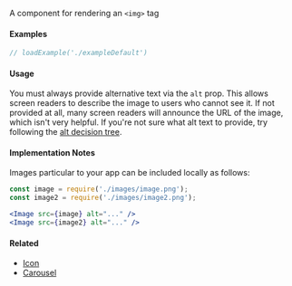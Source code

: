 A component for rendering an `<img>` tag

#### Examples

```jsx
// loadExample('./exampleDefault')
```

#### Usage

You must always provide alternative text via the `alt` prop. This allows screen readers
to describe the image to users who cannot see it. If not provided at all, many screen readers
will announce the URL of the image, which isn't very helpful. If you're not sure what
alt text to provide, try following the [alt decision tree](https://www.w3.org/WAI/tutorials/images/decision-tree/).

#### Implementation Notes

Images particular to your app can be included locally as follows:

```jsx static
const image = require('./images/image.png');
const image2 = require('./images/image2.png');

<Image src={image} alt="..." />
<Image src={image2} alt="..." />
```

#### Related

- [Icon](#!/Icon)
- [Carousel](#!/Carousel)
